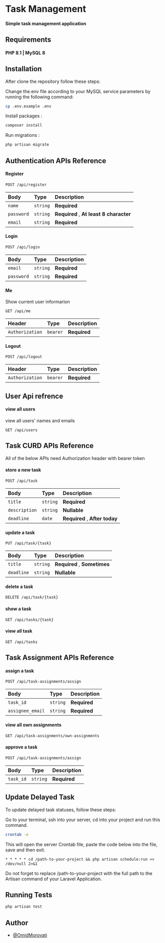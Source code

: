 
# Task Management
#### Simple task management application


## Requirements

#### PHP 8.1 | MySQL 8
## Installation

After clone the repository follow these steps:

Change the.env file according to your MySQL service parameters by running the following command:
```bash
cp .env.example .env
```   
Install packages :

```bash
composer install
```
Run migrations :

```bash
php artisan migrate
```
## Authentication APIs Reference

#### Register
```http
POST /api/register
```

| Body | Type     | Description                       |
| :-------- | :------- | :-------------------------------- |
| `name`      | `string` | **Required** |
| `password`      | `string` | **Required** , **At least 8 character**|
| `email`      | `string` | **Required** |

#### Login

```http
POST /api/login
```
| Body | Type     | Description                |
| :-------- | :------- | :------------------------- |
| `email` | `string` | **Required**|
| `password` | `string` | **Required**|

#### Me

Show current user informarion
```http
GET /api/me
```

| Header | Type     | Description                |
| :-------- | :------- | :------------------------- |
| `Authorization` | `bearer` | **Required**|


#### Logout

```http
POST /api/logout
```

| Header | Type     | Description                |
| :-------- | :------- | :------------------------- |
| `Authorization` | `bearer` | **Required**|

## User Api refrence 

#### view all users

view all users' names and emails
```http
GET /api/users
```

## Task CURD APIs Reference
All of the below APIs need Authorization header with bearer token
#### store a new task
```http
POST /api/task
```

| Body | Type     | Description                       |
| :-------- | :------- | :-------------------------------- |
| `title`      | `string` | **Required** |
| `description`      | `string` | **Nullable**|
| `deadline`      | `date` | **Required**  , **After today**|

#### update a task

```http
PUT /api/task/{task}
```
| Body | Type     | Description                |
| :-------- | :------- | :------------------------- |
| `title` | `string` | **Required**  , **Sometimes**|
| `deadline` | `string` | **Nullable**|

#### delete a task

```http
DELETE /api/task/{task}
```


#### show a task

```http
GET /api/tasks/{task}
```


#### view all task

```http
GET /api/tasks
```
## Task Assignment APIs Reference

#### assign a task
```http
POST /api/task-assignments/assign
```

| Body | Type     | Description                       |
| :-------- | :------- | :-------------------------------- |
| `task_id`      | `string` | **Required** |
| `assignee_email`      | `string` | **Required**|


#### view all own assignments
```http
GET /api/task-assignments/own-assignments
```

#### approve a task
```http
POST /api/task-assignments/assign
```

| Body | Type     | Description                       |
| :-------- | :------- | :-------------------------------- |
| `task_id`      | `string` | **Required** |

## Update Delayed Task
To update delayed task statuses, follow these steps:

Go to your terminal, ssh into your server, cd into your project and run this command.

```bash
crontab -e
```
This will open the server Crontab file, paste the code below into the file, save and then exit.

```
* * * * * cd /path-to-your-project && php artisan schedule:run >> /dev/null 2>&1
```

Do not forget to replace /path-to-your-project with the full path to the Artisan command of your Laravel Application.
## Running Tests


```bash
php artisan test
```

  

## Author

- [@OmidMorovati](https://github.com/OmidMorovati)

  
